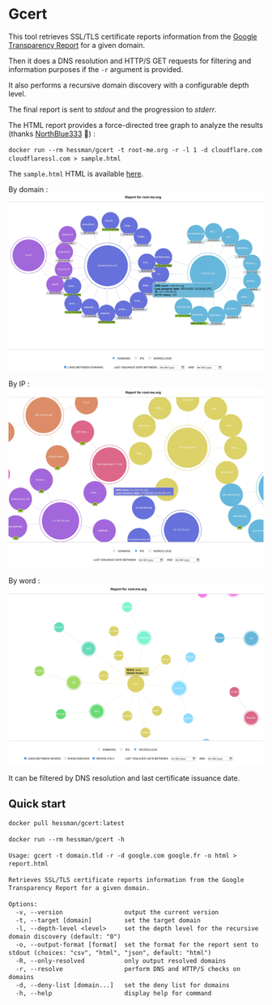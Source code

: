 # Gcert

This tool retrieves SSL/TLS certificate reports information from the [Google Transparency Report](https://transparencyreport.google.com/https/certificates) for a given domain.

Then it does a DNS resolution and HTTP/S GET requests for filtering and information purposes if the `-r` argument is provided.

It also performs a recursive domain discovery with a configurable depth level.

The final report is sent to *stdout* and the progression to *stderr*.

The HTML report provides a force-directed tree graph to analyze the results (thanks [NorthBlue333](https://github.com/northblue333) :tada:) :

`docker run --rm hessman/gcert -t root-me.org -r -l 1 -d cloudflare.com cloudflaressl.com > sample.html`

The `sample.html` HTML is available [here](./sample.html).

By domain :
![force directed tree](./docs/graph-domains.jpg)

By IP :
![force directed tree](./docs/graph-ips.jpg)

By word :
![force directed tree](./docs/graph-wordcloud.jpg)

It can be filtered by DNS resolution and last certificate issuance date.

## Quick start

```
docker pull hessman/gcert:latest

docker run --rm hessman/gcert -h

Usage: gcert -t domain.tld -r -d google.com google.fr -o html > report.html

Retrieves SSL/TLS certificate reports information from the Google Transparency Report for a given domain.

Options:
  -v, --version                 output the current version
  -t, --target [domain]         set the target domain
  -l, --depth-level <level>     set the depth level for the recursive domain discovery (default: "0")
  -o, --output-format [format]  set the format for the report sent to stdout (choices: "csv", "html", "json", default: "html")
  -R, --only-resolved           only output resolved domains
  -r, --resolve                 perform DNS and HTTP/S checks on domains
  -d, --deny-list [domain...]   set the deny list for domains
  -h, --help                    display help for command
```